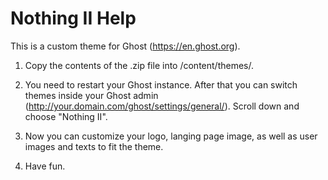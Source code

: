# Nothing II Help

This is a custom theme for Ghost (https://en.ghost.org).

1. Copy the contents of the .zip file into /content/themes/. 

2. You need to restart your Ghost instance. After that you can switch themes inside your Ghost admin (http://your.domain.com/ghost/settings/general/). Scroll down and choose "Nothing II".

3. Now you can customize your logo, langing page image, as well as user images and texts to fit the theme.

4. Have fun.
